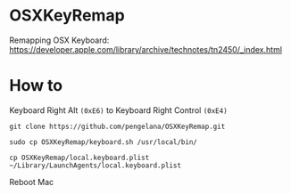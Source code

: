 # OSXKeyRemap
Remapping OSX Keyboard: https://developer.apple.com/library/archive/technotes/tn2450/_index.html


# How to

Keyboard Right Alt `(0xE6)` to Keyboard Right Control `(0xE4)`

~~~
git clone https://github.com/pengelana/OSXKeyRemap.git

sudo cp OSXKeyRemap/keyboard.sh /usr/local/bin/

cp OSXKeyRemap/local.keyboard.plist ~/Library/LaunchAgents/local.keyboard.plist
~~~

Reboot Mac

